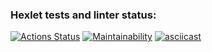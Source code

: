 ### Hexlet tests and linter status:

[![Actions Status](https://github.com/AlexSavOne/frontend-project-44/actions/workflows/hexlet-check.yml/badge.svg)](https://github.com/AlexSavOne/frontend-project-44/actions)
[![Maintainability](https://api.codeclimate.com/v1/badges/e09ef296937d7c2857a5/maintainability)](https://codeclimate.com/github/AlexSavOne/frontend-project-44/maintainability)
[![asciicast](https://asciinema.org/a/LDXM0V1iMQYlAZ04YMQDXYCka.svg)](https://asciinema.org/a/LDXM0V1iMQYlAZ04YMQDXYCka)
